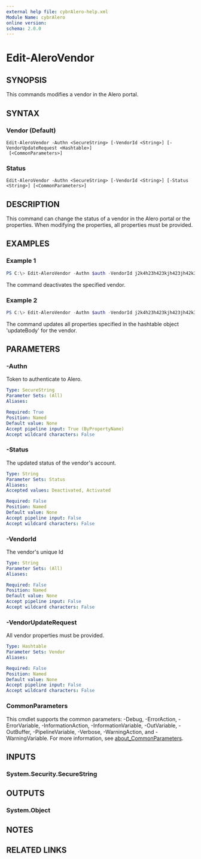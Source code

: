 ```yaml
---
external help file: cybrAlero-help.xml
Module Name: cybrAlero
online version:
schema: 2.0.0
---
```


# Edit-AleroVendor

## SYNOPSIS
This commands modifies a vendor in the Alero portal.

## SYNTAX

### Vendor (Default)
```
Edit-AleroVendor -Authn <SecureString> [-VendorId <String>] [-VendorUpdateRequest <Hashtable>]
 [<CommonParameters>]
```

### Status
```
Edit-AleroVendor -Authn <SecureString> [-VendorId <String>] [-Status <String>] [<CommonParameters>]
```

## DESCRIPTION
This command can change the status of a vendor in the Alero portal or the properties. When modifying the properties, all properties must be provided.

## EXAMPLES

### Example 1
```powershell
PS C:\> Edit-AleroVendor -Authn $auth -VendorId j2k4h23h423kjh423jh42k3j4 -Status Deactivated
```

The command deactivates the specified vendor.

### Example 2
```powershell
PS C:\> Edit-AleroVendor -Authn $auth -VendorId j2k4h23h423kjh423jh42k3j4 -VendorUpdateRequest $updateBody
```

The command updates all properties specified in the hashtable object 'updateBody' for the vendor.

## PARAMETERS

### -Authn
Token to authenticate to Alero.

```yaml
Type: SecureString
Parameter Sets: (All)
Aliases:

Required: True
Position: Named
Default value: None
Accept pipeline input: True (ByPropertyName)
Accept wildcard characters: False
```

### -Status
The updated status of the vendor's account.

```yaml
Type: String
Parameter Sets: Status
Aliases:
Accepted values: Deactivated, Activated

Required: False
Position: Named
Default value: None
Accept pipeline input: False
Accept wildcard characters: False
```

### -VendorId
The vendor's unique Id

```yaml
Type: String
Parameter Sets: (All)
Aliases:

Required: False
Position: Named
Default value: None
Accept pipeline input: False
Accept wildcard characters: False
```

### -VendorUpdateRequest
All vendor properties must be provided.

```yaml
Type: Hashtable
Parameter Sets: Vendor
Aliases:

Required: False
Position: Named
Default value: None
Accept pipeline input: False
Accept wildcard characters: False
```

### CommonParameters
This cmdlet supports the common parameters: -Debug, -ErrorAction, -ErrorVariable, -InformationAction, -InformationVariable, -OutVariable, -OutBuffer, -PipelineVariable, -Verbose, -WarningAction, and -WarningVariable. For more information, see [about_CommonParameters](http://go.microsoft.com/fwlink/?LinkID=113216).

## INPUTS

### System.Security.SecureString

## OUTPUTS

### System.Object
## NOTES

## RELATED LINKS
